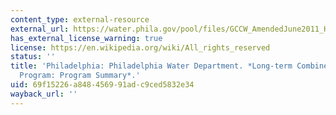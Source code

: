 ```yaml
---
content_type: external-resource
external_url: https://water.phila.gov/pool/files/GCCW_AmendedJune2011_HIGHRES.pdf
has_external_license_warning: true
license: https://en.wikipedia.org/wiki/All_rights_reserved
status: ''
title: 'Philadelphia: Philadelphia Water Department. *Long-term Combined Sewer Overflow
  Program: Program Summary*.'
uid: 69f15226-a848-4569-91ad-c9ced5832e34
wayback_url: ''
---
```

